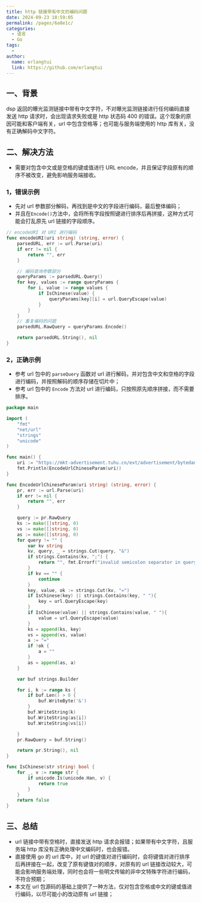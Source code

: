 ```yaml
---
title: http 链接带有中文的编码问题
date: 2024-09-23 18:59:05
permalink: /pages/6a8e1c/
categories:
  - 语言
  - Go
tags:
  - 
author: 
  name: erlangtui
  link: https://github.com/erlangtui
---
```

## 一、背景
dsp 返回的曝光监测链接中带有中文字符，不对曝光监测链接进行任何编码直接发送 http 请求时，会出现请求失败或是 http 状态码 400 的错误。这个现象的原因可能和客户端有关，url 中包含空格等；也可能与服务端使用的 http 库有关，没有正确解码中文字符。

## 二、解决方法

* 需要对包含中文或是空格的键或值进行 URL encode，并且保证字段原有的顺序不被改变，避免影响服务端接收。

### 1，错误示例
* 先对 url 参数部分解码，再找到是中文的字段进行编码，最后整体编码；
* 并且在`Encode()`方法中，会将所有字段按照键进行排序后再拼接，这种方式可能会打乱原先 url 链接的字段顺序。

```go
// encodeURI 对 URI 进行编码
func encodeURI(uri string) (string, error) {
	parsedURL, err := url.Parse(uri)
	if err != nil {
		return "", err
	}

	// 编码查询参数部分
	queryParams := parsedURL.Query()
	for key, values := range queryParams {
		for i, value := range values {
			if IsChinese(value) {
				queryParams[key][i] = url.QueryEscape(value)
			}
		}
	}
	// 重复编码的问题
	parsedURL.RawQuery = queryParams.Encode()

	return parsedURL.String(), nil
}

```

### 2，正确示例
* 参考 url 包中的 `parseQuery` 函数对 url 进行解码，并对包含中文和空格的字段进行编码，并按照解码的顺序存储在切片中；
* 参考 url 包中的 `Encode` 方法对 url 进行编码，只按照原先顺序拼接，而不需要排序。

```go
package main

import (
	"fmt"
	"net/url"
	"strings"
	"unicode"
)

func main() {
	uri := "https://mkt-advertisement.tuhu.cn/ext/advertisement/bytedancev2/expose?promotion_id=7412981354121789494&project_id=7405943679905677375&promotion_name=20240910-穿山甲-关键行为2-快闪-竖视频-240905cs快闪召回保养空调想要给爱29&project_name=20240822-老客-安卓-保养-RTA定向-VE0610$-穿山甲-保养空调活动&mid1=&mid2=7412607455437570100&mid3=7411430196828913727&mid4=&idfa=&imei=&mac=&os=0&ts=1726305605000&callback_url=http%3A%2F%2Fad.toutiao.com%2Ftrack%2Factivate%2F%3Fcallback%3DCISC6qGzwJsDEKOwgeSzwJsDGKzfkbquAiCNh-zVoQEoADAMOO6QrcgDQiUzZjA0OTNkOGMwNDY2YjRjNjQ4MzQ1YjhiYzk3MjZjZHU1OTAwSIDSk60DUACQAQI%26os%3D0%26muid%3D&csite=900000000&ctype=15&ua=Mozilla%2F5.0+%28Linux%3B+Android+12%3B+NOH-AN00+Build%2FHUAWEINOH-AN00%3B+wv%29+AppleWebKit%2F537.36+%28KHTML%2C+like+Gecko%29+Version%2F4.0+Chrome%2F99.0.4844.88+Mobile+Safari%2F537.36&mac1=d41d8cd98f00b204e9800998ecf8427e&oaid=30400077-5ddd-4100-8772-51adf00bb141&androidid=&advertiser_id=1779248892891149&ip=240e:46d:b900:47e2:e8fe:3340:2655:4b1b&convert_id=0&callback_param=CISC6qGzwJsDEKOwgeSzwJsDGKzfkbquAiCNh-zVoQEoADAMOO6QrcgDQiUzZjA0OTNkOGMwNDY2YjRjNjQ4MzQ1YjhiYzk3MjZjZHU1OTAwSIDSk60DUACQAQI&request_id=3f0493d8c0466b4c648345b8bc9726cdu5900&oaid_md5=6539763b1f7de2629e1533c42e55d8e9&geo=0.0000000x-0.0000000x100.00&sign=&unionSite=2056741088&outerId=&vid=&rta_real=0&model=NOH-AN00&rta_trace_id=a105b6ab8582aae6ae2536e02c447b9du6935&caid=&rta_vid=&test"
	fmt.Println(EncodeUrlChineseParam(uri))
}

func EncodeUrlChineseParam(uri string) (string, error) {
	pr, err := url.Parse(uri)
	if err != nil {
		return "", err
	}

	query := pr.RawQuery
	ks := make([]string, 0)
	vs := make([]string, 0)
	as := make([]string, 0)
	for query != "" {
		var kv string
		kv, query, _ = strings.Cut(query, "&")
		if strings.Contains(kv, ";") {
			return "", fmt.Errorf("invalid semicolon separator in query")
		}
		if kv == "" {
			continue
		}
		key, value, ok := strings.Cut(kv, "=")
		if IsChinese(key) || strings.Contains(key, " "){
			key = url.QueryEscape(key)
		}
		if IsChinese(value) || strings.Contains(value, " "){
			value = url.QueryEscape(value)
		}
		ks = append(ks, key)
		vs = append(vs, value)
		a := "="
		if !ok {
			a = ""
		}
		as = append(as, a)
	}

	var buf strings.Builder

	for i, k := range ks {
		if buf.Len() > 0 {
			buf.WriteByte('&')
		}
		buf.WriteString(k)
		buf.WriteString(as[i])
		buf.WriteString(vs[i])

	}
	pr.RawQuery = buf.String()

	return pr.String(), nil
}

func IsChinese(str string) bool {
	for _, v := range str {
		if unicode.Is(unicode.Han, v) {
			return true
		}
	}
	return false
}
```

## 三、总结
* url 链接中带有空格时，直接发送 http 请求会报错；如果带有中文字符，且服务端 http 库没有正确处理中文编码时，也会报错。
* 直接使用 go 的 url 库中，对 url 的键值对进行编码时，会将键值对进行排序后再拼接在一起，改变了原有键值对的顺序，对原有的 url 链接改动较大，可能会影响服务端处理，同时也会将一些明文传输的非中文特殊字符进行编码，不符合预期；
* 本文在 url 包源码的基础上提供了一种方法，仅对包含空格或中文的键或值进行编码，以尽可能小的改动原有 url 链接；